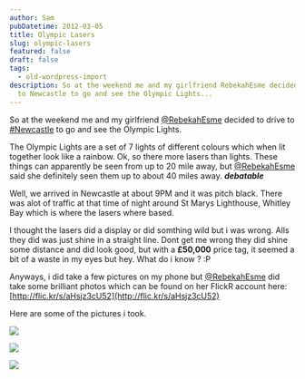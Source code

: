 ```yaml
---
author: Sam
pubDatetime: 2012-03-05
title: Olympic Lasers
slug: olympic-lasers
featured: false
draft: false
tags:
  - old-wordpress-import
description: So at the weekend me and my girlfriend RebekahEsme decided to drive
  to Newcastle to go and see the Olympic Lights...
---
```

So at the weekend me and my girlfriend [@RebekahEsme](http://rebekahesme.com) decided to drive to [#Newcastle](https://twitter.com/#!/search/%23Newcastle) to go and see the Olympic Lights.

The Olympic Lights are a set of 7 lights of different colours which when lit together look like a rainbow. Ok, so there more lasers than lights. These things can apparently be seen from up to 20 mile away, but [@RebekahEsme](http://rebekahesme.com) said she definitely seen them up to about 40 miles away. **_debatable_**

Well, we arrived in Newcastle at about 9PM and it was pitch black. There was alot of traffic at that time of night around St Marys Lighthouse, Whitley Bay which is where the lasers where based.

I thought the lasers did a display or did somthing wild but i was wrong. Alls they did was just shine in a straight line. Dont get me wrong they did shine some distance and did look good, but with a **£50,000** price tag, it seemed a bit of a waste in my eyes but hey. What do i know ? :P

Anyways, i did take a few pictures on my phone but [@RebekahEsme](http://rebekahesme.com) did take some brilliant photos which can be found on her FlickR account here: [http://flic.kr/s/aHsjz3cU52](http://flic.kr/s/aHsjz3cU52)

Here are some of the pictures i took.

![](/assets/2012/2012-02-02-into-the-distance_6955329425_l.jpg)

![](/assets/2012/2012-02-02-whitley-bay_6955328733_l.jpg)

[![](https://blog.bonxy.net/wp-content/uploads/2012/03/IMG-20120304-00186-1024x768.jpg)](http://bonxy.info/2012/03/05/olympic-lasers/img-20120304-00186/)